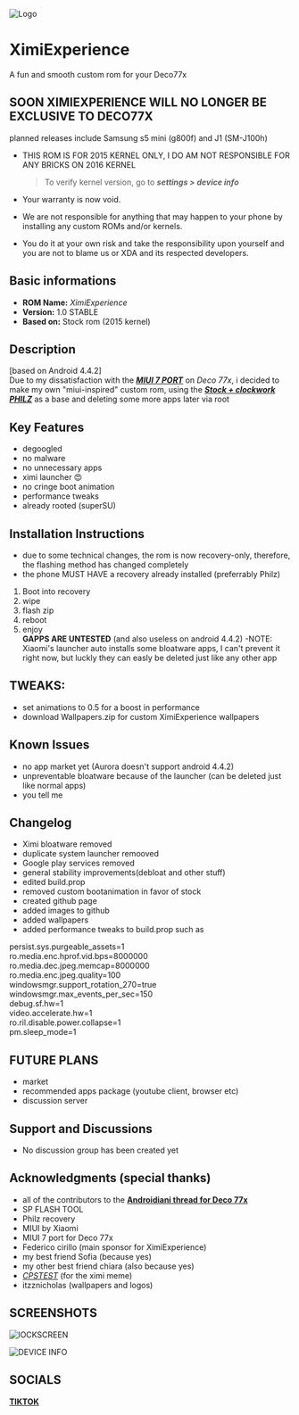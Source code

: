 ![Logo](./Logo.png)

# XimiExperience
A fun and smooth custom rom for your Deco77x 

## SOON XIMIEXPERIENCE WILL NO LONGER BE EXCLUSIVE TO DECO77X
planned releases include Samsung s5 mini (g800f) and J1 (SM-J100h)

* THIS ROM IS FOR 2015 KERNEL ONLY, I DO AM NOT RESPONSIBLE FOR ANY BRICKS ON 2016 KERNEL
  > To verify kernel version, go to __*settings > device info*__

 * Your warranty is now void.
 * We are not responsible for anything that may happen to your phone by installing any custom ROMs and/or kernels. 
 * You do it at your own risk and take the responsibility upon yourself and you are not to blame us or XDA and its respected developers.

## Basic informations
- **ROM Name:**  _XimiExperience_
- **Version:** 1.0 STABLE
- **Based on:** Stock rom (2015 kernel)

## **Description**
[based on Android 4.4.2] <br>
Due to my dissatisfaction with the [_**MIUI 7 PORT**_](https://www.androidiani.com/forum/modding-smartphone-altroconsumo/522845-miui-7-deco77x-port-bigboss97.html) on _Deco 77x_, i decided to make my own "miui-inspired" custom rom, 
using the [_**Stock + clockwork PHILZ**_](https://www.needrom.com/download/deco-77x-2/) as a base and deleting some more apps later via root

## **Key Features**
- degoogled
- no malware
- no unnecessary apps
- ximi launcher 😍
- no cringe boot animation
- performance tweaks
- already rooted (superSU)

## **Installation Instructions**
* due to some technical changes, the rom is now recovery-only, therefore, the flashing method has changed completely
* the phone MUST HAVE a recovery already installed (preferrably Philz)

1. Boot into recovery
2. wipe
3. flash zip
4. reboot
5. enjoy <br>
**GAPPS ARE UNTESTED** (and also useless on android 4.4.2)
-NOTE: Xiaomi's launcher auto installs some bloatware apps, I can't prevent it right now, but luckly they can easly be deleted just like any other app

## TWEAKS:
- set animations to 0.5 for a boost in performance
- download Wallpapers.zip for custom XimiExperience wallpapers


## **Known Issues**
- no app market yet (Aurora doesn't support android 4.4.2)
- unpreventable bloatware because of the launcher (can be deleted just like normal apps)
- you tell me


## **Changelog**
- Ximi bloatware removed
- duplicate system launcher remooved
- Google play services removed
- general stability improvements(debloat and other stuff)
- edited build.prop
- removed custom bootanimation in favor of stock
- created github page
- added images to github
- added wallpapers
- added performance tweaks to build.prop such as

persist.sys.purgeable_assets=1 <br>
ro.media.enc.hprof.vid.bps=8000000 <br>
ro.media.dec.jpeg.memcap=8000000 <br>
ro.media.enc.jpeg.quality=100 <br>
windowsmgr.support_rotation_270=true <br>
windowsmgr.max_events_per_sec=150 <br>
debug.sf.hw=1 <br>
video.accelerate.hw=1 <br>
ro.ril.disable.power.collapse=1 <br>
pm.sleep_mode=1 <br>


## FUTURE PLANS
- market
- recommended apps package (youtube client, browser etc)
- discussion server

## **Support and Discussions**
- No discussion group has been created yet

## **Acknowledgments** (special thanks)
- all of the contributors to the [**Androidiani thread for Deco 77x**](https://www.androidiani.com/forum/modding-smartphone-altroconsumo/507498-smartphone-altroconsumo-mt6572-modding.html)
- SP FLASH TOOL
- Philz recovery
- MIUI by Xiaomi
- MIUI 7 port for Deco 77x
- Federico cirillo (main sponsor for XimiExperience)
- my best friend Sofia (because yes)
- my other best friend chiara (also because yes)
- [_CPSTEST_](https://tiktok.com/@cpstest_) (for the ximi meme)
- itzznicholas (wallpapers and logos)

## SCREENSHOTS
![**lOCKSCREEN**](./Lockscreen.png)

![**DEVICE INFO**](./Info.png)

## SOCIALS
[**TIKTOK**](https://tiktok.com/@tuttohomebrew)
